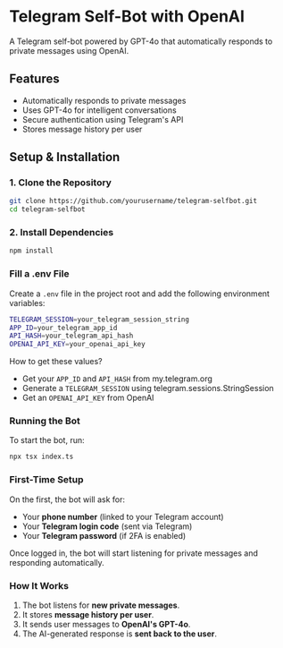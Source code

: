# Telegram Self-Bot with OpenAI
A Telegram self-bot powered by GPT-4o that automatically responds to private messages using OpenAI.

## Features
- Automatically responds to private messages  
- Uses GPT-4o for intelligent conversations  
- Secure authentication using Telegram's API  
- Stores message history per user  

## Setup & Installation

### 1. Clone the Repository
```sh
git clone https://github.com/yourusername/telegram-selfbot.git
cd telegram-selfbot
```
### 2. Install Dependencies
```sh
npm install
```

### Fill a .env File
Create a `.env` file in the project root and add the following environment variables:
```sh
TELEGRAM_SESSION=your_telegram_session_string
APP_ID=your_telegram_app_id
API_HASH=your_telegram_api_hash
OPENAI_API_KEY=your_openai_api_key
```
How to get these values?
- Get your `APP_ID` and `API_HASH` from my.telegram.org
- Generate a `TELEGRAM_SESSION` using telegram.sessions.StringSession
- Get an `OPENAI_API_KEY` from OpenAI

### Running the Bot
To start the bot, run:

```sh
npx tsx index.ts
```

### First-Time Setup
On the first, the bot will ask for:
- Your **phone number** (linked to your Telegram account)
- Your **Telegram login code** (sent via Telegram)
- Your **Telegram password** (if 2FA is enabled)

Once logged in, the bot will start listening for private messages and responding automatically.

### How It Works

1. The bot listens for **new private messages**.
2. It stores **message history per user**.
3. It sends user messages to **OpenAI's GPT-4o**.
4. The AI-generated response is **sent back to the user**.


